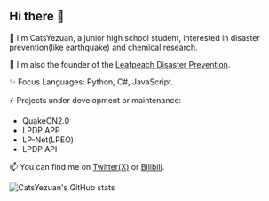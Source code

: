 ## Hi there 👋
🌱 I'm CatsYezuan, a junior high school student, interested in disaster prevention(like earthquake) and chemical research.

🔭 I'm also the founder of the [Leafpeach Disaster Prevention](https://leafpeach.cn).

✨ Focus Languages: Python, C#, JavaScript.

⚡ Projects under development or maintenance:
- QuakeCN2.0
- LPDP APP
- LP-Net(LPEO)
- LPDP API

📫 You can find me on [Twitter(X)](https://twitter.com/CatsYezuan) or [Bilibili](https://space.bilibili.com/384650904).

![CatsYezuan's GitHub stats](https://github-readme-stats.vercel.app/api?username=CatsYezuan)

<!--Updated At 2024/01/31 02:06-->
